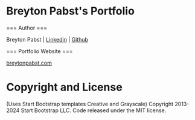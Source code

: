# Breyton Pabst's Portfolio
=== Author ===

Breyton Pabst | [Linkedin](https://www.linkedin.com/in/breytonpabst/) | [Github](https://github.com/JustB544)

=== Portfolio Website ===

[breytonpabst.com](breytonpabst.com)

# Copyright and License 
(Uses Start Bootstrap templates Creative and Grayscale)
Copyright 2013-2024 Start Bootstrap LLC. Code released under the MIT license.